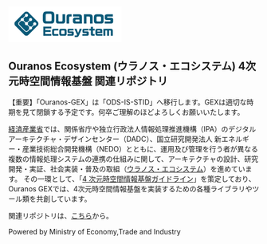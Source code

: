 <img src="https://github.com/ouranos-gex/.github/blob/main/images/oelogo_mid.png" width="45%">

## Ouranos Ecosystem (ウラノス・エコシステム)  4次元時空間情報基盤 関連リポジトリ

【重要】「Ouranos-GEX」は「ODS-IS-STID」へ移行します。GEXは適切な時期を見て閉鎖する予定です。何卒ご理解のほどよろしくお願いいたします。

[経済産業省](https://www.meti.go.jp/policy/mono_info_service/digital_architecture/index.html)では、関係省庁や独立行政法人情報処理推進機構（IPA）のデジタルアーキテクチャ・デザインセンター（DADC）、国立研究開発法人 新エネルギー・産業技術総合開発機構（NEDO）とともに、運用及び管理を行う者が異なる複数の情報処理システムの連携の仕組みに関して、アーキテクチャの設計、研究開発・実証、社会実装・普及の取組（[ウラノス・エコシステム](https://www.meti.go.jp/policy/mono_info_service/digital_architecture/ouranos.html)）を進めています。
その一環として、「[4 次元時空間情報基盤ガイドライン](https://www.ipa.go.jp/digital/architecture/project/autonomousmobilerobot/3dspatial_guideline.html)」を策定しており、Ouranos GEXでは、4次元時空間情報基盤を実装するための各種ライブラリやツール類を共創しています。

関連リポジトリは、[こちら](https://github.com/ouranos-gex/.github/wiki/Related-repositories)から。

Powered by Ministry of Economy,Trade and Industry

